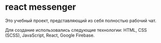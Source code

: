 # react messenger

Это учебный проект, представляющий из себя полностью рабочий чат. 

Для создание использовались следующие технологии: HTML, CSS (SCSS), JavaScript, React, Google Firebase.



